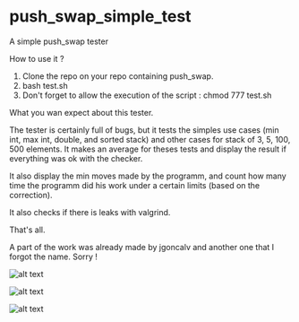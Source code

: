 # push_swap_simple_test
A simple push_swap tester

How to use it ?

1) Clone the repo on your repo containing push_swap.
2) bash test.sh
3) Don't forget to allow the execution of the script : chmod 777 test.sh

What you wan expect about this tester.

The tester is certainly full of bugs, but it tests the simples use cases (min int, max int, double, and sorted stack) and other cases for stack of 3, 5, 100, 500 elements. It makes an average for theses tests and display the result if everything was ok with the checker.

It also display the min moves made by the programm, and count how many time the programm did his work under a certain limits (based on the correction).

It also checks if there is leaks with valgrind.

That's all.

A part of the work was already made by jgoncalv and another one that I forgot the name. Sorry !


![alt text](https://i.ibb.co/nnw9V22/Capture-d-cran-de-2021-09-15-14-53-27.png)

![alt text](https://i.ibb.co/TBDPdJ4/Capture-d-cran-de-2021-09-15-14-54-52.png)

![alt text](https://i.ibb.co/9yNr9ht/Capture-d-cran-de-2021-09-15-14-54-58.png)
